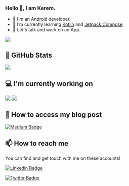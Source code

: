 ### Hello 👋, I am Kerem.

- 🔭 I'm an Android developer.
- 🌱 I’m currently learning [Kotlin](https://kotlinlang.org) and [Jetpack Compose](https://developer.android.com/jetpack/compose).
- 💬 Let's talk and work on an App.

<img src="https://komarev.com/ghpvc/?username=keremturker"/>

## 📌 GitHub Stats

![](https://github-profile-trophy.vercel.app/?username=keremturker)

## 💻 I'm currently working on

<code><a href="https://developer.android.com/" target="_blank"><img src="https://www.vectorlogo.zone/logos/android/android-ar21.svg"></a></code>
<code><img src="https://www.vectorlogo.zone/logos/kotlinlang/kotlinlang-ar21.svg"></code>
<br>

## 📝 How to access my blog post

[![Medium Badge](https://img.shields.io/badge/KeremTürker-Medium-blue?style=for-the-badge&logo=medium)](https://medium.com/@keremturker)


## 📫 How to reach me

You can find and get touch with me on these accounts!

[![Linkedin Badge](https://img.shields.io/badge/KeremTürker-follow%20on%20linkedin-blue?style=for-the-badge&logo=linkedin)](https://www.linkedin.com/in/keremturker/)

[![Twitter Badge](https://img.shields.io/badge/KeremTürker-follow%20on%20twitter-blue?style=for-the-badge&logo=twitter)](https://twitter.com/keremturkerr/)

